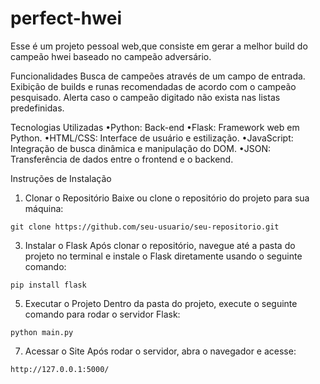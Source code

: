# perfect-hwei
Esse é um projeto pessoal web,que consiste em gerar a melhor build
do campeão hwei baseado no campeão adversário.
 
Funcionalidades
Busca de campeões através de um campo de entrada.
Exibição de builds e runas recomendadas de acordo com o campeão pesquisado.
Alerta caso o campeão digitado não exista nas listas predefinidas.

Tecnologias Utilizadas
•Python: Back-end
•Flask: Framework web em Python.
•HTML/CSS: Interface de usuário e estilização.
•JavaScript: Integração de busca dinâmica e manipulação do DOM.
•JSON: Transferência de dados entre o frontend e o backend.

Instruções de Instalação
1. Clonar o Repositório
Baixe ou clone o repositório do projeto para sua máquina:

```git clone https://github.com/seu-usuario/seu-repositorio.git```

3. Instalar o Flask
Após clonar o repositório, navegue até a pasta do projeto no terminal e instale o Flask diretamente usando o seguinte comando:

```pip install flask```

5. Executar o Projeto
Dentro da pasta do projeto, execute o seguinte comando para rodar o servidor Flask:

```python main.py```

7. Acessar o Site
Após rodar o servidor, abra o navegador e acesse:

```http://127.0.0.1:5000/```
